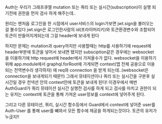 Auth는 우리가 그래프큐엘 mutation 또는 쿼리 또는 실시간(subscription)이
실행 되기전에 권한을 먼저 검사 하게 해주는데..

원리는 맨처음 로그인을 한 시점에서 user서비스의 login가보면
jwt.sign을 불러오는걸 볼수있다 jwt.sign은 로그인한사람의 id(프라이머리키)와
토큰환경변수와 조합되어 토큰이 만들어지게되는데 그걸 header에 보내게 된다

하지만 문제는 mutation과 query까지만 사용할때는 http를 사용하기에 request에
header부분에 토큰을 넣어서 보내면 됐지만 subsciption같은 경우에는
websocket을 이용하기에 http request에 header에서 가져올수가 없다.
websocket을 이용하기위해 app.module에서 graphql.forRoot에 가게되면
context(앱 전체 공용으로 이용되는 전역변수라 생각하자) 에 req와 connection
을 받게 되는데..(websocket은 connection을 보내게되기 때문!!) 그래서 
뮤테이션이나 쿼리 또는 실시간을 구분후 실시간일 경우 컨넥션 안의 context안에
토큰을 보내게 된다! 이경우에서 매번 AuthGuard가 쿼리 뮤테이션 실시간 실행전
검사를 하게 되고 검사를 마치고 권한이 되는 유저는 context에 토큰을 통해
가져온 user정보를 context에 넣어주게 된다.

그리고 다른 뮤테이션, 쿼리, 실시간 함수등에서 Guard에서 context에 넣어준 user를
Auth-User 를 통해 user를 뺴와서 모든 함수에 제공을 하게되는것이다. 토큰의 유저가
누굱지!!